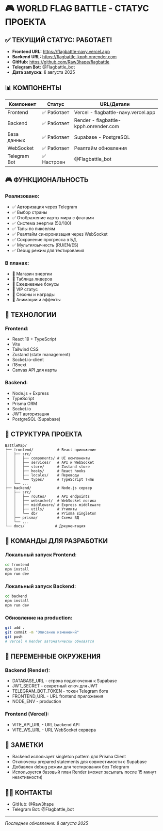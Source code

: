 # 🎮 WORLD FLAG BATTLE - СТАТУС ПРОЕКТА

## ✅ ТЕКУЩИЙ СТАТУС: РАБОТАЕТ!

- **Frontend URL:** https://flagbattle-navy.vercel.app
- **Backend URL:** https://flagbattle-kpph.onrender.com
- **GitHub:** https://github.com/Raw3hape/flagbattle
- **Telegram Bot:** @Flagbattle_bot
- **Дата запуска:** 8 августа 2025

## 📊 КОМПОНЕНТЫ

| Компонент | Статус | URL/Детали |
|-----------|--------|------------|
| Frontend | ✅ Работает | Vercel - flagbattle-navy.vercel.app |
| Backend | ✅ Работает | Render - flagbattle-kpph.onrender.com |
| База данных | ✅ Работает | Supabase - PostgreSQL |
| WebSocket | ✅ Работает | Реалтайм обновления |
| Telegram Bot | ✅ Настроен | @Flagbattle_bot |

## 🎮 ФУНКЦИОНАЛЬНОСТЬ

### Реализовано:
- ✅ Авторизация через Telegram
- ✅ Выбор страны
- ✅ Отображение карты мира с флагами
- ✅ Система энергии (50/100)
- ✅ Тапы по пикселям
- ✅ Реалтайм синхронизация через WebSocket
- ✅ Сохранение прогресса в БД
- ✅ Мультиязычность (RU/EN/ES)
- ✅ Debug режим для тестирования

### В планах:
- 🔄 Магазин энергии
- 🔄 Таблица лидеров
- 🔄 Ежедневные бонусы
- 🔄 VIP статус
- 🔄 Сезоны и награды
- 🔄 Анимации и эффекты

## 🔧 ТЕХНОЛОГИИ

### Frontend:
- React 19 + TypeScript
- Vite
- Tailwind CSS
- Zustand (state management)
- Socket.io-client
- i18next
- Canvas API для карты

### Backend:
- Node.js + Express
- TypeScript
- Prisma ORM
- Socket.io
- JWT авторизация
- PostgreSQL (Supabase)

## 📁 СТРУКТУРА ПРОЕКТА

```
BattleMap/
├── frontend/           # React приложение
│   ├── src/
│   │   ├── components/ # UI компоненты
│   │   ├── services/   # API и WebSocket
│   │   ├── store/      # Zustand store
│   │   ├── hooks/      # React hooks
│   │   ├── locales/    # Переводы
│   │   └── types/      # TypeScript типы
│   └── ...
├── backend/            # Node.js сервер
│   ├── src/
│   │   ├── routes/     # API endpoints
│   │   ├── websocket/  # WebSocket логика
│   │   ├── middleware/ # Express middleware
│   │   ├── utils/      # Утилиты
│   │   └── db/         # Prisma singleton
│   ├── prisma/         # Схема БД
│   └── ...
└── docs/              # Документация

```

## 🚀 КОМАНДЫ ДЛЯ РАЗРАБОТКИ

### Локальный запуск Frontend:
```bash
cd frontend
npm install
npm run dev
```

### Локальный запуск Backend:
```bash
cd backend
npm install
npm run dev
```

### Обновление на production:
```bash
git add .
git commit -m "Описание изменений"
git push
# Vercel и Render автоматически обновятся
```

## 🔐 ПЕРЕМЕННЫЕ ОКРУЖЕНИЯ

### Backend (Render):
- DATABASE_URL - строка подключения к Supabase
- JWT_SECRET - секретный ключ для JWT
- TELEGRAM_BOT_TOKEN - токен Telegram бота
- FRONTEND_URL - URL frontend приложения
- NODE_ENV - production

### Frontend (Vercel):
- VITE_API_URL - URL backend API
- VITE_WS_URL - URL WebSocket сервера

## 📝 ЗАМЕТКИ

- Backend использует singleton pattern для Prisma Client
- Отключены prepared statements для совместимости с Supabase
- Добавлен debug режим для тестирования без Telegram
- Используется базовый план Render (может засыпать после 15 минут неактивности)

## 👨‍💻 КОНТАКТЫ

- GitHub: @Raw3hape
- Telegram Bot: @Flagbattle_bot

---

*Последнее обновление: 8 августа 2025*